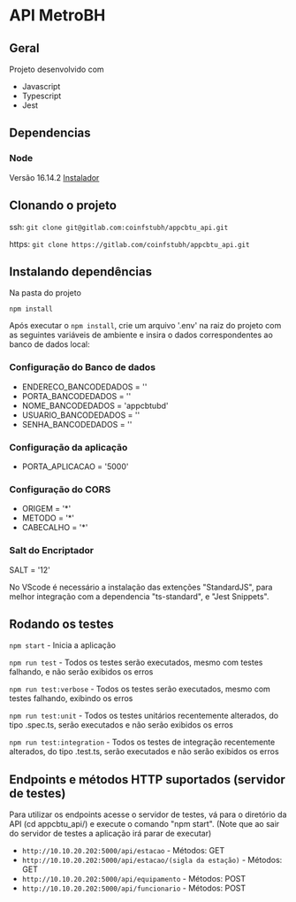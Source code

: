 # API MetroBH

## Geral
Projeto desenvolvido com
* Javascript
* Typescript
* Jest

## Dependencias
### Node
Versão 16.14.2
[Instalador](https://nodejs.org/pt-br_BR/)

## Clonando o projeto
ssh: `git clone git@gitlab.com:coinfstubh/appcbtu_api.git`

https: `git clone https://gitlab.com/coinfstubh/appcbtu_api.git`

## Instalando dependências

Na pasta do projeto

`npm install`

Após executar o `npm install`, crie um arquivo '.env' na raiz do projeto com as seguintes variáveis de ambiente e insira o dados correspondentes ao banco de dados local:
### Configuração do Banco de dados
* ENDERECO_BANCODEDADOS = ''
* PORTA_BANCODEDADOS = ''
* NOME_BANCODEDADOS = 'appcbtubd'
* USUARIO_BANCODEDADOS = ''
* SENHA_BANCODEDADOS = ''

### Configuração da aplicação
* PORTA_APLICACAO = '5000'

### Configuração do CORS
* ORIGEM = '*'
* METODO = '*'
* CABECALHO = '*'

### Salt do Encriptador

SALT = '12'


No VScode é necessário a instalação das extenções "StandardJS", para melhor integração com a dependencia
"ts-standard", e "Jest Snippets".

## Rodando os testes

`npm start` - Inicia a aplicação

`npm run test` - Todos os testes serão executados, mesmo com testes falhando, e não serão exibidos os erros

`npm run test:verbose` - Todos os testes serão executados, mesmo com testes falhando, exibindo os erros

`npm run test:unit` - Todos os testes unitários recentemente alterados, do tipo .spec.ts, serão executados e não serão exibidos os erros

`npm run test:integration` - Todos os testes de integração recentemente alterados, do tipo .test.ts, serão executados e não serão exibidos os erros

## Endpoints e métodos HTTP suportados (servidor de testes)

Para utilizar os endpoints acesse o servidor de testes, vá para o diretório da API (cd appcbtu_api/) e execute o comando "npm start".
(Note que ao sair do servidor de testes a aplicação irá parar de executar)

* `http://10.10.20.202:5000/api/estacao` - Métodos: GET
* `http://10.10.20.202:5000/api/estacao/(sigla da estação)` - Métodos: GET
* `http://10.10.20.202:5000/api/equipamento` - Métodos: POST
* `http://10.10.20.202:5000/api/funcionario` - Métodos: POST
